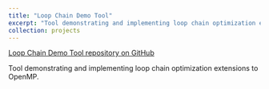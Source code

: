 ```yaml
---
title: "Loop Chain Demo Tool"
excerpt: "Tool demonstrating and implementing loop chain optimization extensions to OpenMP."
collection: projects
---
```


[Loop Chain Demo Tool repository on GitHub](https://github.com/CompOpt4Apps/LoopChainToolDemo)

Tool demonstrating and implementing loop chain optimization extensions to OpenMP.

